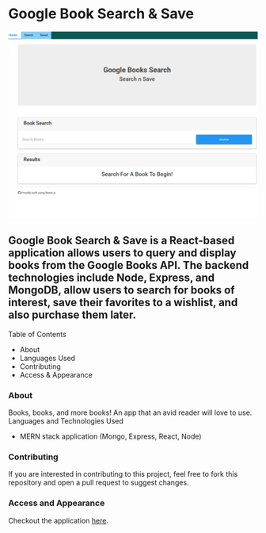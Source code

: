 # Google Book Search & Save

![Screenshot of app](https://raw.githubusercontent.com/Carlo-Defilippis/google_book_search/master/googlebooks.PNG)

## Google Book Search & Save is a React-based application allows users to query and display books from the Google Books API. The backend technologies include Node, Express, and MongoDB, allow users to search for books of interest, save their favorites to a wishlist, and also purchase them later.
Table of Contents

* About
* Languages Used
* Contributing
* Access & Appearance

### About

Books, books, and more books! An app that an avid reader will love to use.
Languages and Technologies Used

* MERN stack application (Mongo, Express, React, Node)

### Contributing

If you are interested in contributing to this project, feel free to fork this repository and open a pull request to suggest changes.

### Access and Appearance

Checkout the application [here](https://google-book-search-carlo.herokuapp.com/).

